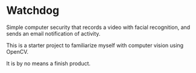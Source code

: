 # Watchdog

Simple computer security that records a video with facial recognition, and sends an email notification of activity.

This is a starter project to familiarize myself with computer vision using OpenCV.

It is by no means a finish product.
